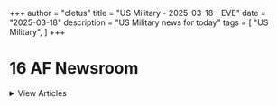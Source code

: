 +++ 
author = "cletus"
title = "US Military - 2025-03-18 - EVE"
date = "2025-03-18"
description = "US Military news for today"
tags = [
    "US Military",
]
+++

# 16 AF Newsroom

<details>
<summary>View Articles</summary>
<br>

<input type='checkbox' name='article_4316' value='https://www.16af.af.mil/Newsroom/article/283609/us_postal_service_announces_stamps_celebrating_the_250th_anniversaries_of_the_us_army_us_navy_and_us_marine_corps' /> 4316 - <a href='https://www.google.com/search?q=www.16af.af.mil+US+Postal+Service+announces+stamps+celebrating+the+250th+anniversaries+of+the+US+Army%2C+US+Navy+and+US+Marine+Corps' target='_blank' rel='noopener noreferrer'>Search - </a> <a href='https://12ft.io/https://www.16af.af.mil/Newsroom/article/283609/us_postal_service_announces_stamps_celebrating_the_250th_anniversaries_of_the_us_army_us_navy_and_us_marine_corps' target='_blank' rel='noopener noreferrer'>US Postal Service announces stamps celebrating the 250th anniversaries of the US Army, US Navy and US Marine Corps</a><br>

<input type='checkbox' name='article_4317' value='https://www.16af.af.mil/Newsroom/article/283470/us_army_launches_2025_tenant_satisfaction_survey_to_enhance_housing_quality' /> 4317 - <a href='https://www.google.com/search?q=www.16af.af.mil+US+Army+launches+2025+Tenant+Satisfaction+Survey+to+enhance+housing+quality' target='_blank' rel='noopener noreferrer'>Search - </a> <a href='https://12ft.io/https://www.16af.af.mil/Newsroom/article/283470/us_army_launches_2025_tenant_satisfaction_survey_to_enhance_housing_quality' target='_blank' rel='noopener noreferrer'>US Army launches 2025 Tenant Satisfaction Survey to enhance housing quality</a><br>

<input type='checkbox' name='article_4318' value='https://www.16af.af.mil/Newsroom/article/283476/driscoll_sworn_in_as_26th_secretary_of_the_army' /> 4318 - <a href='https://www.google.com/search?q=www.16af.af.mil+Driscoll+sworn+in+as+26th+Secretary+of+the+Army' target='_blank' rel='noopener noreferrer'>Search - </a> <a href='https://12ft.io/https://www.16af.af.mil/Newsroom/article/283476/driscoll_sworn_in_as_26th_secretary_of_the_army' target='_blank' rel='noopener noreferrer'>Driscoll sworn in as 26th Secretary of the Army</a><br>

<input type='checkbox' name='article_4319' value='https://www.16af.af.mil/Newsroom/article/283418/fact_sheet_army_food_program' /> 4319 - <a href='https://www.google.com/search?q=www.16af.af.mil+FACT+SHEET%3A+Army+Food+Program' target='_blank' rel='noopener noreferrer'>Search - </a> <a href='https://12ft.io/https://www.16af.af.mil/Newsroom/article/283418/fact_sheet_army_food_program' target='_blank' rel='noopener noreferrer'>FACT SHEET: Army Food Program</a><br>

<input type='checkbox' name='article_4320' value='https://www.16af.af.mil/Newsroom/article/283111/fort_liberty_is_renamed_fort_bragg_effective_immediately' /> 4320 - <a href='https://www.google.com/search?q=www.16af.af.mil+Fort+Liberty+is+renamed+Fort+Bragg%2C+effective+immediately' target='_blank' rel='noopener noreferrer'>Search - </a> <a href='https://12ft.io/https://www.16af.af.mil/Newsroom/article/283111/fort_liberty_is_renamed_fort_bragg_effective_immediately' target='_blank' rel='noopener noreferrer'>Fort Liberty is renamed Fort Bragg, effective immediately</a><br>

<input type='checkbox' name='article_4321' value='https://www.16af.af.mil/Newsroom/article/282965/army_prepares_to_celebrate_its_250th_birthday_on_june_14_2025' /> 4321 - <a href='https://www.google.com/search?q=www.16af.af.mil+Army+prepares+to+celebrate+its+250th+birthday+on+June+14%2C+2025' target='_blank' rel='noopener noreferrer'>Search - </a> <a href='https://12ft.io/https://www.16af.af.mil/Newsroom/article/282965/army_prepares_to_celebrate_its_250th_birthday_on_june_14_2025' target='_blank' rel='noopener noreferrer'>Army prepares to celebrate its 250th birthday on June 14, 2025</a><br>

<input type='checkbox' name='article_4322' value='https://www.16af.af.mil/Newsroom/article/282896/army_breaks_ground_on_state_of_the_art_6_8_mm_ammunition_production_facility' /> 4322 - <a href='https://www.google.com/search?q=www.16af.af.mil+Army+breaks+ground+on+state-of-the-art+6.8+mm+ammunition+production+facility' target='_blank' rel='noopener noreferrer'>Search - </a> <a href='https://12ft.io/https://www.16af.af.mil/Newsroom/article/282896/army_breaks_ground_on_state_of_the_art_6_8_mm_ammunition_production_facility' target='_blank' rel='noopener noreferrer'>Army breaks ground on state-of-the-art 6.8 mm ammunition production facility</a><br>

<input type='checkbox' name='article_4323' value='https://www.16af.af.mil/Newsroom/article/282782/u_s_army_south_leads_joint_task_force_in_support_of_illegal_alien_holding_operation_in_guantanamo_bay' /> 4323 - <a href='https://www.google.com/search?q=www.16af.af.mil+U.S.+Army+South+leads+joint+task+force+in+support+of+illegal+alien+holding+operation+in+Guantanamo+Bay' target='_blank' rel='noopener noreferrer'>Search - </a> <a href='https://12ft.io/https://www.16af.af.mil/Newsroom/article/282782/u_s_army_south_leads_joint_task_force_in_support_of_illegal_alien_holding_operation_in_guantanamo_bay' target='_blank' rel='noopener noreferrer'>U.S. Army South leads joint task force in support of illegal alien holding operation in Guantanamo Bay</a><br>

<input type='checkbox' name='article_4324' value='https://www.16af.af.mil/Newsroom/article/282772/army_identifies_third_soldier_involved_in_helicopter_crash' /> 4324 - <a href='https://www.google.com/search?q=www.16af.af.mil+Army+identifies+Third+Soldier+involved+in+Helicopter+Crash' target='_blank' rel='noopener noreferrer'>Search - </a> <a href='https://12ft.io/https://www.16af.af.mil/Newsroom/article/282772/army_identifies_third_soldier_involved_in_helicopter_crash' target='_blank' rel='noopener noreferrer'>Army identifies Third Soldier involved in Helicopter Crash</a><br>

<input type='checkbox' name='article_4325' value='https://www.16af.af.mil/Newsroom/article/282769/fact_sheet_dca_crash_army_aviation_operational_insights_in_the_ncr' /> 4325 - <a href='https://www.google.com/search?q=www.16af.af.mil+FACT+SHEET%3A+DCA+Crash-Army+aviation+operational+insights+in+the+NCR' target='_blank' rel='noopener noreferrer'>Search - </a> <a href='https://12ft.io/https://www.16af.af.mil/Newsroom/article/282769/fact_sheet_dca_crash_army_aviation_operational_insights_in_the_ncr' target='_blank' rel='noopener noreferrer'>FACT SHEET: DCA Crash-Army aviation operational insights in the NCR</a><br>

<input type='checkbox' name='article_4326' value='https://www.16af.af.mil/Newsroom/article/282768/the_department_of_army_identifies_two_of_three_army_soldiers_involved_in_helicopter_crash' /> 4326 - <a href='https://www.google.com/search?q=www.16af.af.mil+The+Department+of+Army+identifies+two+of+three+Army+Soldiers+involved+in+Helicopter+Crash' target='_blank' rel='noopener noreferrer'>Search - </a> <a href='https://12ft.io/https://www.16af.af.mil/Newsroom/article/282768/the_department_of_army_identifies_two_of_three_army_soldiers_involved_in_helicopter_crash' target='_blank' rel='noopener noreferrer'>The Department of Army identifies two of three Army Soldiers involved in Helicopter Crash</a><br>

<input type='checkbox' name='article_4327' value='https://www.16af.af.mil/Newsroom/article/282760/recovery_underway_for_u_s_army_helicopter_crash' /> 4327 - <a href='https://www.google.com/search?q=www.16af.af.mil+Recovery+Underway+for+U.S.+Army+Helicopter+Crash' target='_blank' rel='noopener noreferrer'>Search - </a> <a href='https://12ft.io/https://www.16af.af.mil/Newsroom/article/282760/recovery_underway_for_u_s_army_helicopter_crash' target='_blank' rel='noopener noreferrer'>Recovery Underway for U.S. Army Helicopter Crash</a><br>

<input type='checkbox' name='article_4328' value='https://www.16af.af.mil/Newsroom/article/282349/president_to_honor_seven_soldiers_with_nations_top_valor_award' /> 4328 - <a href='https://www.google.com/search?q=www.16af.af.mil+President+to+honor+seven+Soldiers+with+nation%E2%80%99s+top+valor+award' target='_blank' rel='noopener noreferrer'>Search - </a> <a href='https://12ft.io/https://www.16af.af.mil/Newsroom/article/282349/president_to_honor_seven_soldiers_with_nations_top_valor_award' target='_blank' rel='noopener noreferrer'>President to honor seven Soldiers with nation’s top valor award</a><br>

<input type='checkbox' name='article_4329' value='https://www.16af.af.mil/Newsroom/article/282104/army_considers_microreactors_to_increase_installation_readiness_and_resilience' /> 4329 - <a href='https://www.google.com/search?q=www.16af.af.mil+Army+considers+microreactors+to+increase+installation+readiness+and+resilience' target='_blank' rel='noopener noreferrer'>Search - </a> <a href='https://12ft.io/https://www.16af.af.mil/Newsroom/article/282104/army_considers_microreactors_to_increase_installation_readiness_and_resilience' target='_blank' rel='noopener noreferrer'>Army considers microreactors to increase installation readiness and resilience</a><br>

<input type='checkbox' name='article_4330' value='https://www.16af.af.mil/Newsroom/article/282100/honoring_excellence_2024_army_acquisition_executive_awards_celebrate_acquisition_innovators' /> 4330 - <a href='https://www.google.com/search?q=www.16af.af.mil+Honoring+excellence%3A+2024+Army+Acquisition+Executive+Awards+celebrate+acquisition+innovators' target='_blank' rel='noopener noreferrer'>Search - </a> <a href='https://12ft.io/https://www.16af.af.mil/Newsroom/article/282100/honoring_excellence_2024_army_acquisition_executive_awards_celebrate_acquisition_innovators' target='_blank' rel='noopener noreferrer'>Honoring excellence: 2024 Army Acquisition Executive Awards celebrate acquisition innovators</a><br>

<input type='checkbox' name='article_4331' value='https://www.16af.af.mil/Newsroom/article/281829/u_s_army_releases_americas_army_2024_year_in_review' /> 4331 - <a href='https://www.google.com/search?q=www.16af.af.mil+U.S.+Army+releases+%E2%80%98America%E2%80%99s+Army%3A+2024+Year+in+Review%E2%80%99' target='_blank' rel='noopener noreferrer'>Search - </a> <a href='https://12ft.io/https://www.16af.af.mil/Newsroom/article/281829/u_s_army_releases_americas_army_2024_year_in_review' target='_blank' rel='noopener noreferrer'>U.S. Army releases ‘America’s Army: 2024 Year in Review’</a><br>

<input type='checkbox' name='article_4332' value='https://www.16af.af.mil/Newsroom/article/281767/during_a_pentagon_ceremony_the_secretary_of_the_army_appoints_five_new_civilian_aides' /> 4332 - <a href='https://www.google.com/search?q=www.16af.af.mil+During+a+Pentagon+ceremony+the+Secretary+of+the+Army+appoints+five+new+civilian+aides' target='_blank' rel='noopener noreferrer'>Search - </a> <a href='https://12ft.io/https://www.16af.af.mil/Newsroom/article/281767/during_a_pentagon_ceremony_the_secretary_of_the_army_appoints_five_new_civilian_aides' target='_blank' rel='noopener noreferrer'>During a Pentagon ceremony the Secretary of the Army appoints five new civilian aides</a><br>

<input type='checkbox' name='article_4333' value='https://www.16af.af.mil/Newsroom/article/281378/army_releases_fiscal_year_2024_annual_financial_report_and_audit_results' /> 4333 - <a href='https://www.google.com/search?q=www.16af.af.mil+Army+releases+Fiscal+Year+2024+Annual+Financial+Report+and+audit+results' target='_blank' rel='noopener noreferrer'>Search - </a> <a href='https://12ft.io/https://www.16af.af.mil/Newsroom/article/281378/army_releases_fiscal_year_2024_annual_financial_report_and_audit_results' target='_blank' rel='noopener noreferrer'>Army releases Fiscal Year 2024 Annual Financial Report and audit results</a><br>

<input type='checkbox' name='article_4334' value='https://www.16af.af.mil/Newsroom/article/281247/u_s_army_awards_contract_for_domestic_tnt_production' /> 4334 - <a href='https://www.google.com/search?q=www.16af.af.mil+U.S.+Army+awards+contract+for+domestic+TNT+production' target='_blank' rel='noopener noreferrer'>Search - </a> <a href='https://12ft.io/https://www.16af.af.mil/Newsroom/article/281247/u_s_army_awards_contract_for_domestic_tnt_production' target='_blank' rel='noopener noreferrer'>U.S. Army awards contract for domestic TNT production</a><br>

<input type='checkbox' name='article_4335' value='https://www.16af.af.mil/Newsroom/article/280500/army_launches_pilot_to_explore_generative_ai_for_acquisition_activities' /> 4335 - <a href='https://www.google.com/search?q=www.16af.af.mil+Army+launches+pilot+to+explore+generative+AI+for+acquisition+activities' target='_blank' rel='noopener noreferrer'>Search - </a> <a href='https://12ft.io/https://www.16af.af.mil/Newsroom/article/280500/army_launches_pilot_to_explore_generative_ai_for_acquisition_activities' target='_blank' rel='noopener noreferrer'>Army launches pilot to explore generative AI for acquisition activities</a><br>

<input type='checkbox' name='article_4336' value='https://www.16af.af.mil/Newsroom/article/280537/army_to_pilot_secure_cloud_environment_for_small_businesses_in_the_defense_industrial_base' /> 4336 - <a href='https://www.google.com/search?q=www.16af.af.mil+Army+to+pilot+secure%2C+cloud+environment+for+small+businesses+in+the+defense+industrial+base' target='_blank' rel='noopener noreferrer'>Search - </a> <a href='https://12ft.io/https://www.16af.af.mil/Newsroom/article/280537/army_to_pilot_secure_cloud_environment_for_small_businesses_in_the_defense_industrial_base' target='_blank' rel='noopener noreferrer'>Army to pilot secure, cloud environment for small businesses in the defense industrial base</a><br>

<input type='checkbox' name='article_4337' value='https://www.16af.af.mil/Newsroom/article/280028/army_exceeds_fy_2024_active_duty_recruiting_goals' /> 4337 - <a href='https://www.google.com/search?q=www.16af.af.mil+Army+exceeds+FY+2024+active+duty+recruiting+goals' target='_blank' rel='noopener noreferrer'>Search - </a> <a href='https://12ft.io/https://www.16af.af.mil/Newsroom/article/280028/army_exceeds_fy_2024_active_duty_recruiting_goals' target='_blank' rel='noopener noreferrer'>Army exceeds FY 2024 active duty recruiting goals</a><br>

<input type='checkbox' name='article_4338' value='https://www.16af.af.mil/Newsroom/article/279956/2024_class_of_the_army_acquisition_hall_of_fame_announced' /> 4338 - <a href='https://www.google.com/search?q=www.16af.af.mil+2024+class+of+the+Army+Acquisition+Hall+of+Fame+announced' target='_blank' rel='noopener noreferrer'>Search - </a> <a href='https://12ft.io/https://www.16af.af.mil/Newsroom/article/279956/2024_class_of_the_army_acquisition_hall_of_fame_announced' target='_blank' rel='noopener noreferrer'>2024 class of the Army Acquisition Hall of Fame announced</a><br>

<input type='checkbox' name='article_4339' value='https://www.16af.af.mil/Newsroom/article/279907/ukrainian_president_zelenskyy_praises_scranton_dod_for_role_supporting_ukraine' /> 4339 - <a href='https://www.google.com/search?q=www.16af.af.mil+Ukrainian+President+Zelenskyy+praises+Scranton%2C+DOD+for+role+supporting+Ukraine' target='_blank' rel='noopener noreferrer'>Search - </a> <a href='https://12ft.io/https://www.16af.af.mil/Newsroom/article/279907/ukrainian_president_zelenskyy_praises_scranton_dod_for_role_supporting_ukraine' target='_blank' rel='noopener noreferrer'>Ukrainian President Zelenskyy praises Scranton, DOD for role supporting Ukraine</a><br>

</details>

